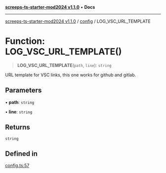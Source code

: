 [**screeps-ts-starter-mod2024 v1.1.0**](../../README.md) • **Docs**

***

[screeps-ts-starter-mod2024 v1.1.0](../../modules.md) / [config](../README.md) / LOG\_VSC\_URL\_TEMPLATE

# Function: LOG\_VSC\_URL\_TEMPLATE()

> **LOG\_VSC\_URL\_TEMPLATE**(`path`, `line`): `string`

URL template for VSC links, this one works for github and gitlab.

## Parameters

• **path**: `string`

• **line**: `string`

## Returns

`string`

## Defined in

[config.ts:57](https://github.com/Kaimodo/screeps-ts-starter-mod2024/blob/a5b73b336d65167dfd0cbe18548fc5cecc5905cf/src/config.ts#L57)
